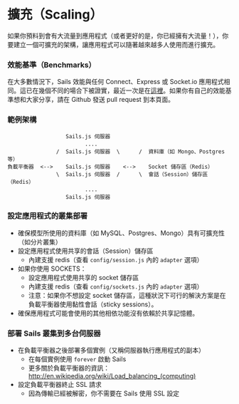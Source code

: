# 擴充（Scaling）

如果你預料到會有大流量到應用程式（或者更好的是，你已經擁有大流量！），你要建立一個可擴充的架構，讓應用程式可以隨著越來越多人使用而進行擴充。

### 效能基準（Benchmarks）

在大多數情況下，Sails 效能與任何 Connect、Express 或 Socket.io 應用程式相同。這已在幾個不同的場合下被證實，最近一次是在[這裡](http://serdardogruyol.com/?p=111)。如果你有自己的效能基準想和大家分享，請在 Github 發送 pull request 到本頁面。


### 範例架構

```
　　　　　          Sails.js 伺服器
　　　　　                ....                 
　　　　　       /  Sails.js 伺服器  \      /  資料庫（如 Mongo、Postgres 等）
負載平衡器  <-->    Sails.js 伺服器    <-->    Socket 儲存區（Redis）
　　　　　       \  Sails.js 伺服器  /      \  會話（Session）儲存區（Redis）
　　　　　                ....                 
　　　　　          Sails.js 伺服器
```


### 設定應用程式的叢集部署

+ 確保模型所使用的資料庫（如 MySQL、Postgres、Mongo）具有可擴充性（如分片叢集）
+ 設定應用程式使用共享的會話（Session）儲存區
  + 內建支援 redis（查看 `config/session.js` 內的 `adapter` 選項）
+ 如果你使用 SOCKETS：
  + 設定應用程式使用共享的 socket 儲存區
  + 內建支援 redis（查看 `config/sockets.js` 內的 `adapter` 選項）
  + 注意：如果你不想設定 socket 儲存區，這種狀況下可行的解決方案是在負載平衡器使用黏性會話（sticky sessions）。
+ 確保應用程式可能會使用的其他相依功能沒有依賴於共享記憶體。

### 部署 Sails 叢集到多台伺服器

+ 在負載平衡器之後部署多個實例（又稱伺服器執行應用程式的副本）
  + 在每個實例使用 `forever` 啟動 Sails
  + 更多關於負載平衡器的資訊：http://en.wikipedia.org/wiki/Load_balancing_(computing)
+ 設定負載平衡器終止 SSL 請求
  + 因為傳輸已經被解密，你不需要在 Sails 使用 SSL 設定


<docmeta name="uniqueID" value="Scaling291270">
<docmeta name="displayName" value="Scaling">

